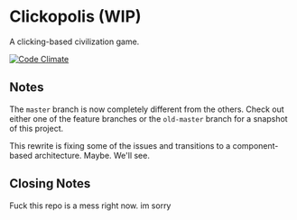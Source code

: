 # Clickopolis (WIP)
A clicking-based civilization game.

[![Code Climate](https://codeclimate.com/github/EmmaRamirez/Clickopolis/badges/gpa.svg)](https://codeclimate.com/github/EmmaRamirez/Clickopolis)

## Notes

The `master` branch is now completely different from the others. Check out either one of the feature branches or the `old-master` branch for a snapshot of this project.

This rewrite is fixing some of the issues and transitions to a component-based architecture. Maybe. We'll see.


## Closing Notes
Fuck this repo is a mess right now. im sorry
